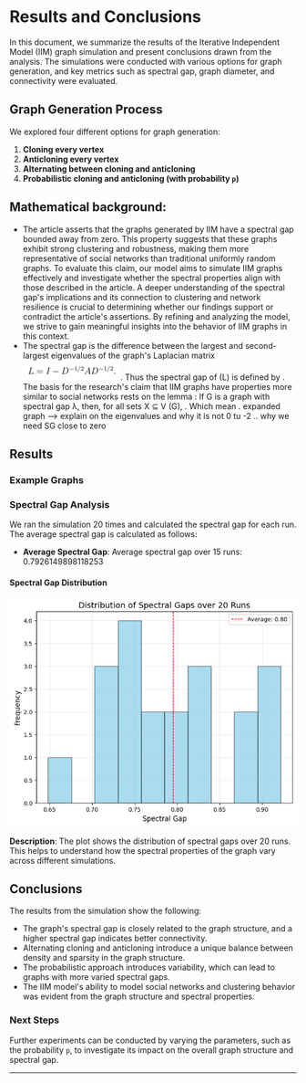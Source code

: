 # Results and Conclusions 

In this document, we summarize the results of the Iterative Independent Model (IIM) graph simulation and present conclusions drawn from the analysis. The simulations were conducted with various options for graph generation, and key metrics such as spectral gap, graph diameter, and connectivity were evaluated.

## Graph Generation Process

We explored four different options for graph generation:

1. **Cloning every vertex** 
2. **Anticloning every vertex** 
3. **Alternating between cloning and anticloning** 
4. **Probabilistic cloning and anticloning (with probability `p`)**

## Mathematical background:
- The article asserts that the graphs generated by IIM have a spectral gap bounded away from zero. This property suggests that these graphs exhibit strong clustering and robustness, making them more representative of social networks than traditional uniformly random graphs. To evaluate this claim, our model aims to simulate IIM graphs effectively and investigate whether the spectral properties align with those described in the article. A deeper understanding of the spectral gap's implications and its connection to clustering and network resilience is crucial to determining whether our findings support or contradict the article's assertions. By refining and analyzing the model, we strive to gain meaningful insights into the behavior of IIM graphs in this context.
-  The spectral gap is the difference between the largest and second-largest eigenvalues of the graph's Laplacian matrix ![](https://github.com/Ayo1a/Final-research-project/blob/main/images/Laplacian.PNG). Thus the spectral gap of (L) is defined by **<PHOTO>**. The basis for the research's claim that IIM graphs have properties more similar to social networks rests on the lemma :  If G is a graph with spectral gap λ, then, for all sets X ⊆ V (G), **<PHOTO>**. Which mean **<explain>**. expanded graph --> explain on the eigenvalues and why it is not 0 tu -2 .. why we need SG close to zero 

## Results

### Example Graphs


### Spectral Gap Analysis

We ran the simulation 20 times and calculated the spectral gap for each run. The average spectral gap is calculated as follows:

- **Average Spectral Gap**: Average spectral gap over 15 runs: 0.7926149898118253

#### Spectral Gap Distribution
![Spectral Gap Distribution](images/spectral_gap_distribution.png)

**Description**: The plot shows the distribution of spectral gaps over 20 runs. This helps to understand how the spectral properties of the graph vary across different simulations.

## Conclusions

The results from the simulation show the following:

- The graph's spectral gap is closely related to the graph structure, and a higher spectral gap indicates better connectivity.
- Alternating cloning and anticloning introduce a unique balance between density and sparsity in the graph structure.
- The probabilistic approach introduces variability, which can lead to graphs with more varied spectral gaps.
- The IIM model's ability to model social networks and clustering behavior was evident from the graph structure and spectral properties.

### Next Steps

Further experiments can be conducted by varying the parameters, such as the probability `p`, to investigate its impact on the overall graph structure and spectral gap.

---


